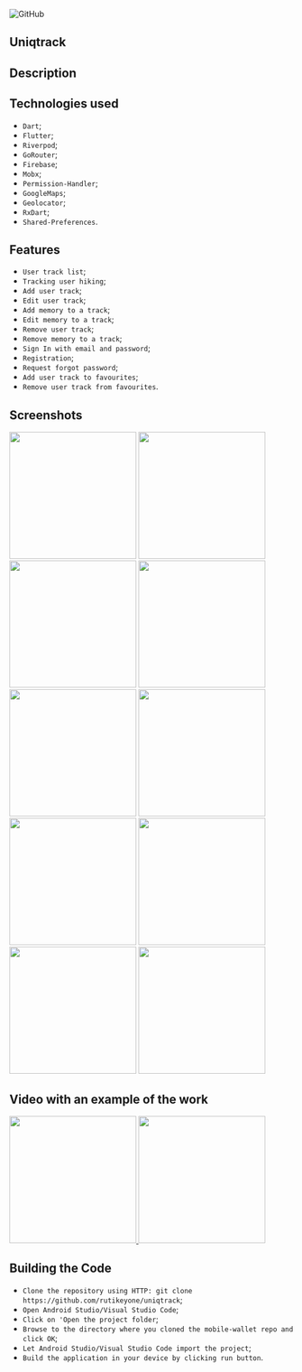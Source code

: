 ![GitHub](https://img.shields.io/github/license/IgorVolochay/Face-recognition?style=flat-square&color=blue) &nbsp;
## Uniqtrack

## Description 

## Technologies used
* `Dart`;
* `Flutter`;
* `Riverpod`;
* `GoRouter`;
* `Firebase`;
* `Mobx`;
* `Permission-Handler`;
* `GoogleMaps`;
* `Geolocator`;
* `RxDart`;
* `Shared-Preferences`.

## Features
* `User track list`;
* `Tracking user hiking`;
* `Add user track`;
* `Edit user track`;
* `Add memory to a track`;
* `Edit memory to a track`;
* `Remove user track`;
* `Remove memory to a track`;
* `Sign In with email and password`;
* `Registration`;
* `Request forgot password`;
* `Add user track to favourites`;
* `Remove user track from favourites`.

## Screenshots

<p align="start">
  <img src="https://github.com/rutikeyone/uniqtrack/blob/master/metadata/screenshots/0.jpeg" width="225"/>
  <img src="https://github.com/rutikeyone/uniqtrack/blob/master/metadata/screenshots/1.jpeg" width="225"/>
  <img src="https://github.com/rutikeyone/uniqtrack/blob/master/metadata/screenshots/2.jpeg" width="225"/>
  <img src="https://github.com/rutikeyone/uniqtrack/blob/master/metadata/screenshots/3.jpeg" width="225"/>
  <img src="https://github.com/rutikeyone/uniqtrack/blob/master/metadata/screenshots/4.jpeg" width="225"/>
  <img src="https://github.com/rutikeyone/uniqtrack/blob/master/metadata/screenshots/5.jpeg" width="225"/>
  <img src="https://github.com/rutikeyone/uniqtrack/blob/master/metadata/screenshots/6.jpeg" width="225"/>
  <img src="https://github.com/rutikeyone/uniqtrack/blob/master/metadata/screenshots/7.jpeg" width="225"/>
  <img src="https://github.com/rutikeyone/uniqtrack/blob/master/metadata/screenshots/8.jpeg" width="225"/>
  <img src="https://github.com/rutikeyone/uniqtrack/blob/master/metadata/screenshots/9.jpeg" width="225"/>
</p>

## Video with an example of the work

<a href="https://youtu.be/5WauDa3MnF4">
  <img src="https://github.com/rutikeyone/uniqtrack/blob/master/metadata/screenshots/10.jpeg" width="225"/>
</a>

<a href="https://youtu.be/-bPIxvQ9DuM">
  <img src="https://github.com/rutikeyone/uniqtrack/blob/master/metadata/screenshots/0.jpeg" width="225"/>
</a>

## Building the Code

* `Clone the repository using HTTP: git clone https://github.com/rutikeyone/uniqtrack`;
* `Open Android Studio/Visual Studio Code`;
* `Click on 'Open the project folder`;
* `Browse to the directory where you cloned the mobile-wallet repo and click OK`;
* `Let Android Studio/Visual Studio Code import the project`;
* `Build the application in your device by clicking run button`.
